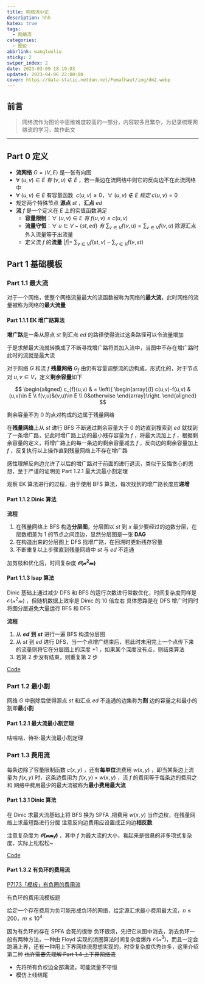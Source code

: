 ```yaml
---
title: 网络流小记
description: hhh
katex: true
tags:
  - 网络流
categories:
  - 图论
abbrlink: wangluoliu
sticky: 2
swiper_index: 2
date: 2023-03-09 18:19:03
updated: 2023-04-06 22:00:00
cover: https://data-static.netdun.net/Fomalhaut/img/dm2.webp
---
```


## 前言

> 网络流作为图论中思维难度较高的一部分，内容较多且繁杂，为记录梳理网络流的学习，故作此文

---

## Part 0 定义

* **流网络** $G=\left \langle V,E \right \rangle$ 是一张有向图
* $\forall\ (u,v)\in E\ 有\ (v,u)\notin E$ ，若一条边在流网络中则它的反向边不在此流网络中
* $\forall\ (u,v)\in E$ 有容量函数 $\ c(u,v)\ge 0$，$\forall\ (u,v) \notin E \ 规定\ c(u,v)= 0$
* 规定两个特殊节点 **源点** $st$ ，**汇点** $ed$
* **流** $f$ 是一个定义在 $E$ 上的实值函数满足
  * **容量限制**：$\forall\ (u,v)\in E\ 有\ f(u,v)\le c(u,v)$
  * **流量守恒**：$\forall\ u\in V- \left \{st,ed\right \}\ 有\ \sum_{v\in V}f(v,u) =\sum_{v\in V}f(v,u)$ 除源汇点外入流量等于出流量
  * 定义流 $f$ 的**流量** $\left | f \right | =\ \sum_{v\in V}f(st,v)-\sum_{v\in V}f(v,st)$

## Part 1 基础模板

### Part 1.1 最大流

对于一个网络，使整个网络流量最大的流函数被称为网络的**最大流**，此时网络的流量被称为网络的**最大流量**

#### Part 1.1.1 EK 增广路算法

**增广路**是一条从原点 $st$ 到汇点 $ed$ 的路径使得流过这条路径可以令流量增加

于是求解最大流就转换成了不断寻找增广路将其加入流中，当图中不存在增广路时此时的流就是最大流

对于网络 $G$ 和流 $f$ **残量网络** $G_{f}$ 由仍有容量调整流的边构成，形式化的，对于节点对 $u,v\in V$，定义**剩余容量**如下

$$
\begin{aligned}
 c_{f}(u,v) & = \left\{
  \begin{array}{l}
  c(u,v)-f(u,v) &(u,v)\in E
  \\
  f(v,u)&(v,u)\in E
  \\
  0&otherwise
  \end{array}\right.
  \end{aligned}
$$

剩余容量不为 $0$ 的点对构成的边属于残量网络

在**残量网络**上从 $st$ 进行 BFS 不断通过剩余容量大于 $0$ 的边直到搜索到 $ed$ 就找到了一条增广路，记此时增广路上边的最小残存容量为 $f$ ，将最大流加上 $f$ ，根据剩余容量的定义，将增广路上的每一条边的剩余容量减去 $f$ ，反向边的剩余容量加上 $f$ ，反复执行以上操作直到残量网络上不存在增广路

感性理解反向边允许了以后的增广路对于前面的进行退流，类似于反悔贪心的思想，至于严谨的证明见 Part 1.2.1 最大流最小割定理

观察 EK 算法进行的过程，由于使用 BFS 算法，每次找到的增广路长度应**递增**

#### Part 1.1.2 Dinic 算法

**流程**

1. 在残量网络上 BFS 构造**分层图**，分层图以 $st$ 到 $x$ 最少要经过的边数分层，在层数相差为 $1$ 的节点之间连边，显然分层图是一张 **DAG**
2. 在构造出来的分层图上 DFS 找增广路，在回溯时更新残存容量
3. 不断重复以上步骤直到残量网络中 $st$ 与 $ed$ 不连通

加剪枝和优化后，时间复杂度 **$\mathcal{O(n^2m)}$**

#### Part 1.1.3 Isap 算法

Dinic 基础上通过减少 DFS 和 BFS 的运行次数进行常数优化，时间复杂度同样是 $\mathcal{O(n^2m)}$ ，但随机数据上效率是 Dinic 的 $10$ 倍左右
具体思路是在 DFS 增广时同时将图分层避免大量运行 BFS 和 DFS

**流程**

1. 从 **$ed$** **到** **$st$** 进行一遍 BFS 构造分层图
2. 从 $st$ 到 $ed$ 进行 DFS，当一个点增广结束后，若此时未用完上一个点传下来的流量则将它在分层图上的深度 $+1$ ，如果某个深度没有点，则结束算法
3. 若第 $2$ 步没有结束，则重复第 $2$ 步

[Code](https://github.com/linhanpi/code/blob/main/code/%E5%9B%BE%E8%AE%BA/%E7%BD%91%E7%BB%9C%E6%B5%81/%E6%9C%80%E5%A4%A7%E6%B5%81/%E3%80%8C%E6%A8%A1%E6%9D%BF%E3%80%8D_ISAP.cpp)

### Part 1.2 最小割

网络 $G$ 中删除后使得源点 $st$ 和汇点 $ed$ 不连通的边集称为**割**
边的容量之和最小的割即**最小割**

#### Part 1.2.1 最大流最小割定理

咕咕咕，待补:最大流最小割定理

### Part 1.3 费用流

每条边除了容量限制函数 $c(x,y)$ ，还有**每单位**流费用 $w(x,y)$ ，即当某条边上流量为 $f(x,y)$ 时，这条边费用为 $f(x,y)\times w(x,y)$ ，流 $f$ 的费用等于每条边的费用之和
网络中费用最少的最大流被称为**最小费用最大流**

#### Part 1.3.1 Dinic 算法

在 Dinic 求最大流基础上将 BFS 换为 SPFA ,把费用 $w(x,y)$ 当作边权，在残量网络上求最短路进行分层
注意反向边费用应设置成正向边**相反数**

注意复杂度为 **$\mathcal{O(nmf)}$** ，其中 $f$ 为最大流的大小，看起来是很悬的非多项式复杂度，实际上松松松~

[Code](https://github.com/linhanpi/code/blob/main/code/%E5%9B%BE%E8%AE%BA/%E7%BD%91%E7%BB%9C%E6%B5%81/%E8%B4%B9%E7%94%A8%E6%B5%81/%E3%80%8C%E6%A8%A1%E6%9D%BF%E3%80%8D_%E5%A4%9A%E8%B7%AF%E5%A2%9E%E5%B9%BFSPFA.cpp)

#### Part 1.3.2 有负环的费用流

[P7173「模板」有负圈的费用流](https://www.luogu.com.cn/problem/P7173)

有负环的费用流模板题

给定一个存在费用为负可能形成负环的网络，给定源汇求最小费用最大流，$n\le 200$，$m\le 10^4$

因为有负环的存在 SPFA 会死的很惨
负环很烦，先把它从图中消去，消去负环一般有两种方法，一种由 Floyd 实现的消圈算法时间复杂度爆炸 $\mathcal{O(n^3)}$，而且一定会跑满上界，还有一种用上下界网络流思想实现的，时空复杂度优秀许多，这里介绍第二种
~~也许需要先理解 Part 1.4 上下界网络流~~

* 先将所有负权边全部满流，可能流量不守恒
* 模仿上线结尾
